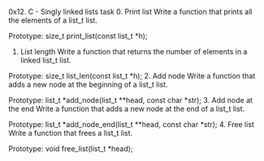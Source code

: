 0x12. C - Singly linked lists
task 
0. Print list
Write a function that prints all the elements of a list_t list.

Prototype: size_t print_list(const list_t *h);
1. List length
Write a function that returns the number of elements in a linked list_t list.

Prototype: size_t list_len(const list_t *h);
2. Add node
Write a function that adds a new node at the beginning of a list_t list.

Prototype: list_t *add_node(list_t **head, const char *str);
3. Add node at the end
Write a function that adds a new node at the end of a list_t list.

Prototype: list_t *add_node_end(list_t **head, const char *str);
4. Free list
Write a function that frees a list_t list.

Prototype: void free_list(list_t *head);
